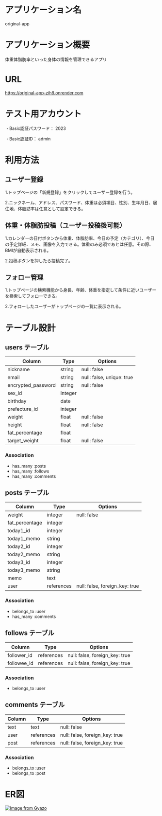 # アプリケーション名
original-app


# アプリケーション概要
体重体脂肪率といった身体の情報を管理できるアプリ


# URL
https://original-app-zih8.onrender.com


# テスト用アカウント
・Basic認証パスワード： 2023

・Basic認証ID： admin




# 利用方法
## ユーザー登録
1.トップページの「新規登録」をクリックしてユーザー登録を行う。

2.ニックネーム、アドレス、パスワード、体重は必須項目、性別、生年月日、居住地、体脂肪率は任意として設定できる。

## 体重・体脂肪投稿（ユーザー投稿後可能）
1.カレンダーの日付ボタンから体重、体脂肪率、今日の予定（カテゴリ）、今日の予定詳細、メモ、画像を入力できる。体重のみ必須であとは任意。その際、BMIが自動表示される。

2.投稿ボタンを押したら投稿完了。

## フォロー管理
1.トップページの検索機能から身長、年齢、体重を指定して条件に近いユーザーを検索してフォローできる。

2.フォローしたユーザーがトップページの一覧に表示される。

# テーブル設計
## users テーブル

| Column             | Type        | Options                   |
| ------------------ | ----------- | ------------------------- |
| nickname           | string      | null: false               |
| email              | string      | null: false, unique: true |
| encrypted_password | string      | null: false               |
| sex_id             | integer     |                           |
| birthday           | date        |                           |
| prefecture_id      | integer     |                           |
| weight             | float       | null: false               |
| height             | float       | null: false               |
| fat_percentage     | float       |                           |
| target_weight      | float       | null: false               |

### Association

- has_many :posts
- has_many :follows
- has_many :comments

## posts テーブル

| Column         | Type              | Options                        |
| -------------- | ----------------- | ------------------------------ |
| weight         | integer           | null: false                    |
| fat_percentage | integer           |                                |
| today1_id      | integer           |                                |
| today1_memo    | string            |                                |
| today2_id      | integer           |                                |
| today2_memo    | string            |                                |
| today3_id      | integer           |                                |
| today3_memo    | string            |                                |
| memo           | text              |                                |
| user           | references        | null: false, foreign_key: true |


### Association

- belongs_to :user
- has_many :comments

## follows テーブル

| Column      | Type       | Options                        |
| ----------- | ---------- | ------------------------------ |
| follower_id | references | null: false, foreign_key: true |
| followee_id | references | null: false, foreign_key: true |

### Association

- belongs_to :user

## comments テーブル

| Column    | Type       | Options                        |
| --------- | ---------- | ------------------------------ |
| text      | text       | null: false                    |
| user      | references | null: false, foreign_key: true |
| post      | references | null: false, foreign_key: true |

### Association

- belongs_to :user
- belongs_to :post

# ER図
[![Image from Gyazo](https://i.gyazo.com/25e6a28270df497bb6cc3f957e3f76d4.png)](https://gyazo.com/25e6a28270df497bb6cc3f957e3f76d4)